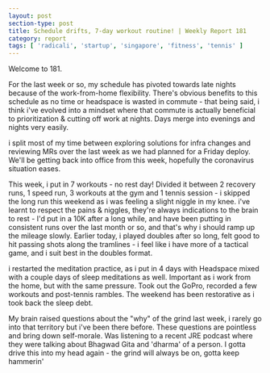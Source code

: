 ```yaml
---
layout: post
section-type: post
title: Schedule drifts, 7-day workout routine! | Weekly Report 181
category: report
tags: [ 'radicali', 'startup', 'singapore', 'fitness', 'tennis' ]
---
```


Welcome to 181.

For the last week or so, my schedule has pivoted towards late nights because of the work-from-home flexibility. There's obvious benefits to this schedule as no time or headspace is wasted in commute - that being said, i think i've evolved into a mindset where that commute is actually beneficial to prioritization & cutting off work at nights. Days merge into evenings and nights very easily. 

i split most of my time between exploring solutions for infra changes and reviewing MRs over the last week as we had planned for a Friday deploy. We'll be getting back into office from this week, hopefully the coronavirus situation eases.

This week, i put in 7 workouts - no rest day! Divided it between 2 recovery runs, 1 speed run, 3 workouts at the gym and 1 tennis session - i skipped the long run this weekend as i was feeling a slight niggle in my knee. i've learnt to respect the pains & niggles, they're always indications to the brain to rest - I'd put in a 10K after a long while, and have been putting in consistent runs over the last month or so, and that's why i should ramp up the mileage slowly. Earlier today, i played doubles after so long, felt good to hit passing shots along the tramlines - i feel like i have more of a tactical game, and i suit best in the doubles format. 

i restarted the meditation practice, as i put in 4 days with Headspace mixed with a couple days of sleep meditations as well. Important as i work from the home, but with the same pressure. Took out the GoPro, recorded a few workouts and post-tennis rambles. The weekend has been restorative as i took back the sleep debt.

My brain raised questions about the "why" of the grind last week, i rarely go into that territory but i've been there before. These questions are pointless and bring down self-morale. Was listening to a recent JRE podcast where they were talking about Bhagwad Gita and 'dharma' of a person. I gotta drive this into my head again - the grind will always be on, gotta keep hammerin'